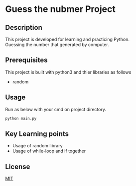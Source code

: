 # Guess the nubmer Project

## Description
This project is developed for learning and practicing Python.\
Guessing the number that generated by computer.

## Prerequisites
This project is built with python3 and thier libraries as follows
- random

## Usage
Run as below with your cmd on project directory.
```cmd
python main.py
```

## Key Learning points
- Usage of random library
- Usage of while-loop and if together
 
## License
[MIT](https://choosealicense.com/licenses/mit/)

